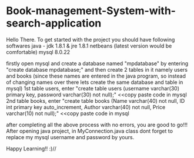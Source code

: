 # Book-management-System-with-search-application
Hello There.
To get started with the project you should have following softwares
java - jdk 1.8.1 & jre 1.8.1
netbeans (latest version would be comfortable)
mysql 8.0.22

firstly open mysql and create a database named "mpdatabase" by entering "create database mpdatabase;"
and then create 2 tables in it namely users and books (since these names are entered in the java program, so instead of changing names over there lets create the same database and table in mysql)
1st table users, enter "create table users (username varchar(30) primary key, password varchar(30) not null);"  <<copy paste code in mysql
2nd table books, enter "create table books (Name varchar(40) not null, ID int primary key auto_increment, Author varchar(40) not null, Price varchar(10) not null);" <<copy paste code in mysql

after completing all the above process with no errors,
you are good to go!!!
After opening java project, in MyConnection.java class dont forget to replace my mysql username and password by yours.

Happy Learning!! :)//
